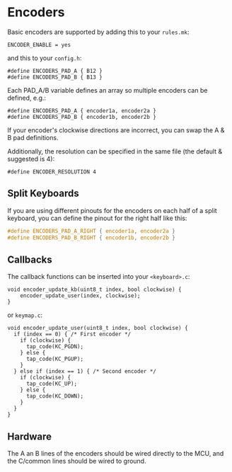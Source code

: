# Encoders

Basic encoders are supported by adding this to your `rules.mk`:

```text
ENCODER_ENABLE = yes
```

and this to your `config.h`:

```text
#define ENCODERS_PAD_A { B12 }
#define ENCODERS_PAD_B { B13 }
```

Each PAD\_A/B variable defines an array so multiple encoders can be defined, e.g.:

```text
#define ENCODERS_PAD_A { encoder1a, encoder2a }
#define ENCODERS_PAD_B { encoder1b, encoder2b }
```

If your encoder's clockwise directions are incorrect, you can swap the A & B pad definitions.

Additionally, the resolution can be specified in the same file \(the default & suggested is 4\):

```text
#define ENCODER_RESOLUTION 4
```

## Split Keyboards

If you are using different pinouts for the encoders on each half of a split keyboard, you can define the pinout for the right half like this:

```c
#define ENCODERS_PAD_A_RIGHT { encoder1a, encoder2a }
#define ENCODERS_PAD_B_RIGHT { encoder1b, encoder2b }
```

## Callbacks

The callback functions can be inserted into your `<keyboard>.c`:

```text
void encoder_update_kb(uint8_t index, bool clockwise) {
    encoder_update_user(index, clockwise);
}
```

or `keymap.c`:

```text
void encoder_update_user(uint8_t index, bool clockwise) {
  if (index == 0) { /* First encoder */
    if (clockwise) {
      tap_code(KC_PGDN);
    } else {
      tap_code(KC_PGUP);
    }
  } else if (index == 1) { /* Second encoder */  
    if (clockwise) {
      tap_code(KC_UP);
    } else {
      tap_code(KC_DOWN);
    }
  }
}
```

## Hardware

The A an B lines of the encoders should be wired directly to the MCU, and the C/common lines should be wired to ground.

